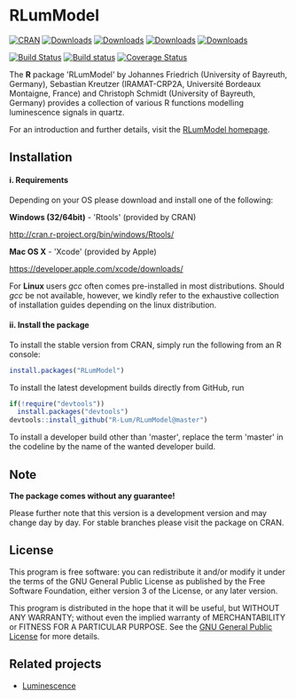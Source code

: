 # RLumModel

[![CRAN](http://www.r-pkg.org/badges/version/RLumModel)](http://cran.rstudio.com/package=RLumModel)
[![Downloads](http://cranlogs.r-pkg.org/badges/grand-total/RLumModel)](http://www.r-pkg.org/pkg/RLumModel)
[![Downloads](http://cranlogs.r-pkg.org/badges/RLumModel)](http://www.r-pkg.org/pkg/RLumModel)
[![Downloads](http://cranlogs.r-pkg.org/badges/last-week/RLumModel)](http://www.r-pkg.org/pkg/RLumModel)
[![Downloads](http://cranlogs.r-pkg.org/badges/last-day/RLumModel)](http://www.r-pkg.org/pkg/RLumModel)

[![Build Status](https://travis-ci.org/R-Lum/RLumModel.svg?branch=master)](https://travis-ci.org/R-Lum/RLumModel)
[![Build status](https://ci.appveyor.com/api/projects/status/42umfq97ifr021mk/branch/master?svg=true)](https://ci.appveyor.com/project/RLumSK/rlummodel/branch/master)
[![Coverage Status](https://img.shields.io/codecov/c/github/R-Lum/RLumModel.svg)](https://codecov.io/github/R-Lum/RLumModel?branch=master)


The **R** package 'RLumModel' by Johannes Friedrich (University of Bayreuth, Germany), 
Sebastian Kreutzer (IRAMAT-CRP2A, Université Bordeaux Montaigne, France) and Christoph Schmidt 
(University of Bayreuth, Germany)
provides a collection of various R functions modelling luminescence signals in quartz.

For an introduction and further details, visit the [RLumModel homepage](http://model.r-luminescence.de).

## Installation

#### i. Requirements

Depending on your OS please download and install one of the following:

**Windows (32/64bit)** - 'Rtools' (provided by CRAN)

   http://cran.r-project.org/bin/windows/Rtools/

**Mac OS X** - 'Xcode' (provided by Apple)

   https://developer.apple.com/xcode/downloads/

For **Linux** users *gcc* often comes pre-installed in most distributions. Should *gcc* be not available, however, we kindly refer to the exhaustive collection of installation guides depending on the linux distribution.

#### ii. Install the package

To install the stable version from CRAN, simply run the following from an R console:

```r
install.packages("RLumModel")
```

To install the latest development builds directly from GitHub, run

```r
if(!require("devtools"))
  install.packages("devtools")
devtools::install_github("R-Lum/RLumModel@master")
```

To install a developer build other than 'master', replace the term 'master' in the codeline by the name
of the wanted developer build. 


## Note

**The package comes without any guarantee!**

Please further note that this version is a development version and may change day by day. 
For stable branches please visit the package on CRAN.

## License

This program is free software: you can redistribute it and/or modify
it under the terms of the GNU General Public License as published by
the Free Software Foundation, either version 3 of the License, or
any later version.

This program is distributed in the hope that it will be useful,
but WITHOUT ANY WARRANTY; without even the implied warranty of
MERCHANTABILITY or FITNESS FOR A PARTICULAR PURPOSE.  See the
[GNU General Public License](https://github.com/R-Lum/RLumModel/blob/master/LICENSE) for more details.

## Related projects 

* [Luminescence](https://github.com/R-Lum/Luminescence)
